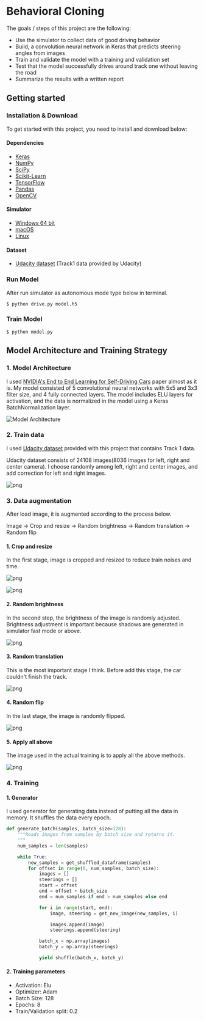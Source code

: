 # **Behavioral Cloning**

The goals / steps of this project are the following:
* Use the simulator to collect data of good driving behavior
* Build, a convolution neural network in Keras that predicts steering angles from images
* Train and validate the model with a training and validation set
* Test that the model successfully drives around track one without leaving the road
* Summarize the results with a written report

Getting started
---------------

### Installation & Download

To get started with this project, you need to install and download below:

#### Dependencies

- [Keras](https://keras.io/)
- [NumPy](http://www.numpy.org/)
- [SciPy](https://www.scipy.org/)
- [Scikit-Learn](http://scikit-learn.org/stable/install.html)
- [TensorFlow](http://tensorflow.org)
- [Pandas](http://pandas.pydata.org/)
- [OpenCV](http://opencv.org/)

#### Simulator

- [Windows 64 bit](https://d17h27t6h515a5.cloudfront.net/topher/2016/November/5831f3a4_simulator-windows-64/simulator-windows-64.zip)
- [macOS](https://d17h27t6h515a5.cloudfront.net/topher/2016/November/5831f290_simulator-macos/simulator-macos.zip)
- [Linux](https://d17h27t6h515a5.cloudfront.net/topher/2016/November/5831f0f7_simulator-linux/simulator-linux.zip)


#### Dataset

- [Udacity dataset] (Track1 data provided by Udacity)

[Udacity dataset]: https://d17h27t6h515a5.cloudfront.net/topher/2016/December/584f6edd_data/data.zip

### Run Model

After run simulator as autonomous mode type below in terminal.

    $ python drive.py model.h5

### Train Model

    $ python model.py

Model Architecture and Training Strategy
--------------------------------------

### 1. Model Architecture
I used [NVIDIA's End to End Learning for Self-Driving Cars][] paper almost as it is. My model consisted of 5 convolutional neural networks with 5x5 and 3x3 filter size, and 4 fully connected layers. The model includes ELU layers for activation, and the data is normalized in the model using a Keras BatchNormalization layer.

![Model Architecture](./images/model_architecture.jpg)

[NVIDIA's End to End Learning for Self-Driving Cars]: http://images.nvidia.com/content/tegra/automotive/images/2016/solutions/pdf/end-to-end-dl-using-px.pdf

### 2. Train data

I used [Udacity dataset] provided with this project that contains Track 1 data.

Udacity dataset consists of 24108 images(8036 images for left, right and center camera). I choose randomly among left, right and center images, and add correction for left and right images.

![png](images/output_2_0.png)


### 3. Data augmentation

After load image, it is augmented according to the process below.

Image -> Crop and resize -> Random brightness -> Random translation -> Random flip

#### 1. Crop and resize

In the first stage, image is cropped and resized to reduce train noises and time.


![png](images/output_4_0.png)

![png](images/output_4_1.png)


#### 2. Random brightness

In the second step, the brightness of the image is randomly adjusted. Brightness adjustment is important because shadows are generated in simulator fast mode or above.

![png](images/output_6_0.png)


#### 3. Random translation

This is the most important stage I think. Before add this stage, the car couldn't finish the track.

![png](images/output_8_0.png)


#### 4. Random flip

In the last stage, the image is randomly flipped.

![png](images/output_10_0.png)


#### 5. Apply all above

The image used in the actual training is to apply all the above methods.

![png](images/output_12_0.png)


### 4. Training

#### 1. Generator

I used generator for generating data instead of putting all the data in memory. It shuffles the data every epoch.

```python
def generate_batch(samples, batch_size=128):
    """Reads images from samples by batch size and returns it.
    """
    num_samples = len(samples)

    while True:
        new_samples = get_shuffled_dataframe(samples)
        for offset in range(0, num_samples, batch_size):
            images = []
            steerings = []
            start = offset
            end = offset + batch_size
            end = num_samples if end > num_samples else end

            for i in range(start, end):
                image, steering = get_new_image(new_samples, i)

                images.append(image)
                steerings.append(steering)

            batch_x = np.array(images)
            batch_y = np.array(steerings)

            yield shuffle(batch_x, batch_y)
```

#### 2. Training parameters

- Activation: Elu
- Optimizer: Adam
- Batch Size: 128
- Epochs: 8
- Train/Validation split: 0.2


